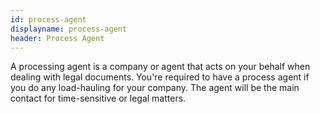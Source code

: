 ```yaml
---
id: process-agent
displayname: process-agent
header: Process Agent
---
```


A processing agent is a company or agent that acts on your behalf when dealing with legal documents. You're required to have a process agent if you do any load-hauling for your company. The agent will be the main contact for time-sensitive or legal matters.
